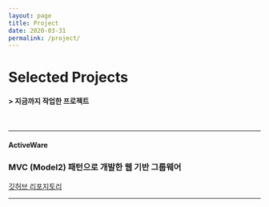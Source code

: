 ```yaml
---
layout: page
title: Project
date: 2020-03-31
permalink: /project/
---
```


# Selected Projects

#### > 지금까지 작업한 프로젝트

<br>

---

#### ActiveWare

### MVC (Model2) 패턴으로 개발한 웹 기반 그룹웨어
<a href="https://github.com/iamheonil/KHSemiProject" target="_blank">깃허브 리포지토리</a>

---

<br>

<br><br><br><br><br>